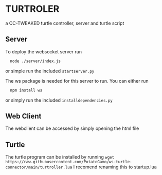 
# TURTROLER

a CC-TWEAKED turtle controller, server and turtle script




## Server

To deploy the websocket server run 

```bash
  node ./server/index.js
```
or simple run the included `startserver.py`

The ws package is needed for this server to run. You can either run
```bash
  npm install ws
```
or simply run the included `installdependencies.py`
## Web Client

The webclient can be accessed by simply opening the html file
## Turtle

The turtle program can be installed by running ```wget https://raw.githubusercontent.com/PotatoGamo/ws-turtle-connector/main/turtroller.lua``` 
I recomend renaming this to startup.lua